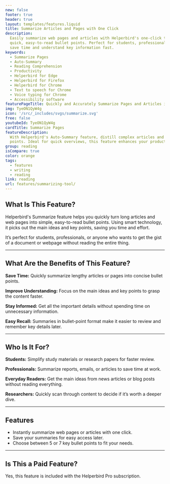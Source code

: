 ```yaml
---
new: false
footer: true
header: true
layout: templates/features.liquid
title: Summarize Articles and Pages with One Click
description:
  Easily summarize web pages and articles with Helperbird's one-click tool. Turn long texts into
  quick, easy-to-read bullet points. Perfect for students, professionals, and anyone who wants to
  save time and understand key information fast.
keywords:
  - Summarize Pages
  - Auto-Summary
  - Reading Comprehension
  - Productivity
  - Helperbird for Edge
  - Helperbird for Firefox
  - Helperbird for Chrome
  - Text to speech for Chrome
  - Voice typing for Chrome
  - Accessibility software
featurePageTitle: Quickly and Accurately Summarize Pages and Articles in a Click
img: TyeON1QyW4g
icon: '/src/_includes/svgs/summarize.svg'
free: false
youtubeId: TyeON1QyW4g
cardTitle: Summarize Pages
featureDescription:
  With Helperbird's Auto-Summary feature, distill complex articles and web pages into key bullet
  points. Ideal for quick overviews, this feature enhances your productivity and comprehension.
group: reading
isCompare: true 
color: orange
tags:
  - features
  - writing
  - reading
link: reading
url: features/summarizing-tool/
---
```

## What Is This Feature?

Helperbird's Summarize feature helps you quickly turn long articles and web pages into simple, easy-to-read bullet points. Using smart technology, it picks out the main ideas and key points, saving you time and effort. 

It’s perfect for students, professionals, or anyone who wants to get the gist of a document or webpage without reading the entire thing.

---

## What Are the Benefits of This Feature?


**Save Time:** Quickly summarize lengthy articles or pages into concise bullet points.  

**Improve Understanding:** Focus on the main ideas and key points to grasp the content faster.  

**Stay Informed:** Get all the important details without spending time on unnecessary information.  

**Easy Recall:** Summaries in bullet-point format make it easier to review and remember key details later.

---

## Who Is It For?


**Students:** Simplify study materials or research papers for faster review.  

**Professionals:** Summarize reports, emails, or articles to save time at work.  

**Everyday Readers:** Get the main ideas from news articles or blog posts without reading everything.  

**Researchers:** Quickly scan through content to decide if it’s worth a deeper dive.

---

## Features

- Instantly summarize web pages or articles with one click.  
- Save your summaries for easy access later.  
- Choose between 5 or 7 key bullet points to fit your needs.  

---

## Is This a Paid Feature?

Yes, this feature is included with the Helperbird Pro subscription.
